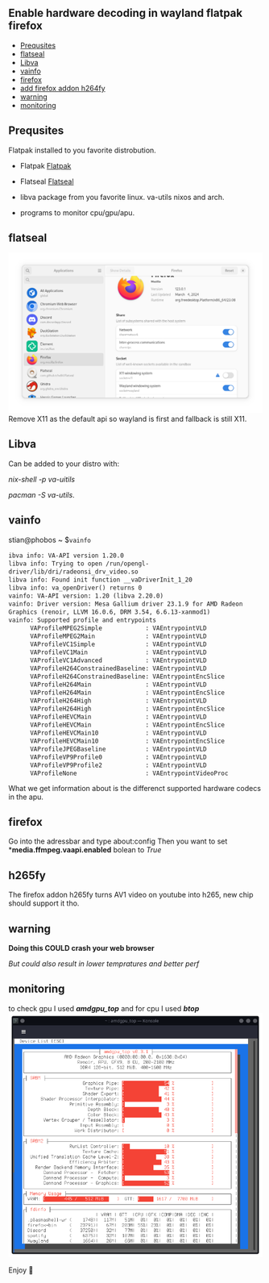 ## Enable hardware decoding in wayland flatpak firefox

- [Prequsites](#Prequsites)
- [flatseal](#flatseal)
- [Libva](#libva)
- [vainfo](#vainfo)
- [firefox](#firefox)
- [add firefox addon h264fy](#h264fy)
- [warning](#warning)
- [monitoring](#monitoring)


## Prequsites

Flatpak installed to you favorite distrobution.

- Flatpak [Flatpak]([https://flatpak.org/)

- Flatseal [Flatseal](https://flathub.org/apps/com.github.tchx84.Flatseal)

- libva package from you favorite linux. va-utils nixos and arch.

- programs to monitor cpu/gpu/apu.
## flatseal

![flatseal setting](/test.png)
Remove X11 as the default api so wayland is first and fallback is still X11.

## Libva
Can be added to your distro with:

*nix-shell -p va-uitils*

*pacman -S va-utils*.

## vainfo

stian@phobos ~ $`vainfo`

```text
ibva info: VA-API version 1.20.0
libva info: Trying to open /run/opengl-driver/lib/dri/radeonsi_drv_video.so
libva info: Found init function __vaDriverInit_1_20
libva info: va_openDriver() returns 0
vainfo: VA-API version: 1.20 (libva 2.20.0)
vainfo: Driver version: Mesa Gallium driver 23.1.9 for AMD Radeon Graphics (renoir, LLVM 16.0.6, DRM 3.54, 6.6.13-xanmod1)
vainfo: Supported profile and entrypoints
      VAProfileMPEG2Simple            : VAEntrypointVLD
      VAProfileMPEG2Main              : VAEntrypointVLD
      VAProfileVC1Simple              : VAEntrypointVLD
      VAProfileVC1Main                : VAEntrypointVLD
      VAProfileVC1Advanced            : VAEntrypointVLD
      VAProfileH264ConstrainedBaseline: VAEntrypointVLD
      VAProfileH264ConstrainedBaseline: VAEntrypointEncSlice
      VAProfileH264Main               : VAEntrypointVLD
      VAProfileH264Main               : VAEntrypointEncSlice
      VAProfileH264High               : VAEntrypointVLD
      VAProfileH264High               : VAEntrypointEncSlice
      VAProfileHEVCMain               : VAEntrypointVLD
      VAProfileHEVCMain               : VAEntrypointEncSlice
      VAProfileHEVCMain10             : VAEntrypointVLD
      VAProfileHEVCMain10             : VAEntrypointEncSlice
      VAProfileJPEGBaseline           : VAEntrypointVLD
      VAProfileVP9Profile0            : VAEntrypointVLD
      VAProfileVP9Profile2            : VAEntrypointVLD
      VAProfileNone                   : VAEntrypointVideoProc
```

What we get information about is the differenct supported hardware codecs in the apu.

## firefox

Go into the adressbar and type about:config
Then you want to set ***media.ffmpeg.vaapi.enabled** bolean to *True*

## h265fy
The firefox addon h265fy turns AV1 video on youtube into h265, new chip should support it tho.

## warning

**Doing this COULD crash your web browser**

*But could also result in lower tempratures and better perf*

## monitoring
to check gpu I used ***amdgpu_top***
and for cpu I used ***btop***
![amdgpu_top](/amdgpu_top.png)

Enjoy :metal: